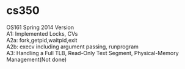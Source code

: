 # cs350
OS161 Spring 2014 Version<br/>
A1: Implemented Locks, CVs<br/>
A2a: fork,getpid,waitpid,exit<br/>
A2b: execv including argument passing, runprogram<br/>
A3: Handling a Full TLB, Read-Only Text Segment, Physical-Memory Management(Not done)
